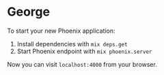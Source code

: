 # George

To start your new Phoenix application:

1. Install dependencies with `mix deps.get`
2. Start Phoenix endpoint with `mix phoenix.server`

Now you can visit `localhost:4000` from your browser.
